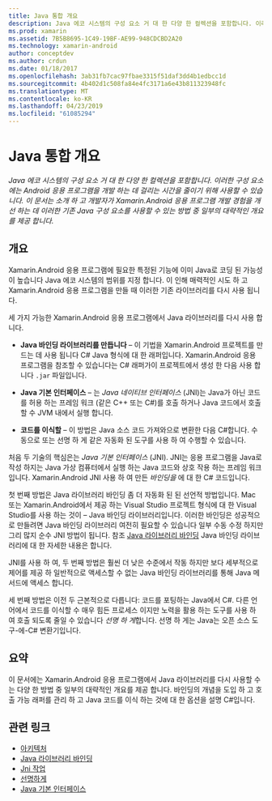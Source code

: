 ```yaml
---
title: Java 통합 개요
description: Java 에코 시스템의 구성 요소 거 대 한 다양 한 컬렉션을 포함합니다. 이러한 구성 요소에는 Android 응용 프로그램을 개발 하는 데 걸리는 시간을 줄이기 위해 사용할 수 있습니다. 이 문서는 소개 하 고 개발자가 Xamarin.Android 응용 프로그램 개발 경험을 개선 하는 데 이러한 기존 Java 구성 요소를 사용할 수 있는 방법 중 일부의 대략적인 개요를 제공 합니다.
ms.prod: xamarin
ms.assetid: 7B5B8695-1C49-19BF-AE99-948CDCBD2A20
ms.technology: xamarin-android
author: conceptdev
ms.author: crdun
ms.date: 01/18/2017
ms.openlocfilehash: 3ab31fb7cac97fbae3315f51daf3dd4b1edbcc1d
ms.sourcegitcommit: 4b402d1c508fa84e4fc3171a6e43b811323948fc
ms.translationtype: MT
ms.contentlocale: ko-KR
ms.lasthandoff: 04/23/2019
ms.locfileid: "61085294"
---
```

# <a name="java-integration-overview"></a>Java 통합 개요

_Java 에코 시스템의 구성 요소 거 대 한 다양 한 컬렉션을 포함합니다. 이러한 구성 요소에는 Android 응용 프로그램을 개발 하는 데 걸리는 시간을 줄이기 위해 사용할 수 있습니다. 이 문서는 소개 하 고 개발자가 Xamarin.Android 응용 프로그램 개발 경험을 개선 하는 데 이러한 기존 Java 구성 요소를 사용할 수 있는 방법 중 일부의 대략적인 개요를 제공 합니다._


## <a name="overview"></a>개요

Xamarin.Android 응용 프로그램에 필요한 특정된 기능에 이미 Java로 코딩 된 가능성이 높습니다 Java 에코 시스템의 범위를 지정 합니다. 이 인해 매력적인 시도 하 고 Xamarin.Android 응용 프로그램을 만들 때 이러한 기존 라이브러리를 다시 사용 됩니다. 

세 가지 가능한 Xamarin.Android 응용 프로그램에서 Java 라이브러리를 다시 사용 합니다. 

-   **Java 바인딩 라이브러리를 만듭니다** &ndash; 이 기법을 Xamarin.Android 프로젝트를 만드는 데 사용 됩니다 C# Java 형식에 대 한 래퍼입니다. Xamarin.Android 응용 프로그램을 참조할 수 있습니다는 C# 래퍼가이 프로젝트에서 생성 한 다음 사용 합니다 `.jar` 파일입니다. 

-   **Java 기본 인터페이스** &ndash; 는 *Java 네이티브* *인터페이스* (JNI)는 Java가 아닌 코드를 허용 하는 프레임 워크 (같은 C++ 또는 C#)를 호출 하거나 Java 코드에서 호출할 수 JVM 내에서 실행 합니다. 

-   **코드를 이식할** &ndash; 이 방법은 Java 소스 코드 가져와으로 변환한 다음 C#합니다. 수동으로 또는 선명 하 게 같은 자동화 된 도구를 사용 하 여 수행할 수 있습니다. 

처음 두 기술의 핵심은는 *Java 기본 인터페이스* (JNI). JNI는 응용 프로그램을 Java로 작성 하지는 Java 가상 컴퓨터에서 실행 하는 Java 코드와 상호 작용 하는 프레임 워크입니다. Xamarin.Android JNI 사용 하 여 만든 *바인딩을* 에 대 한 C# 코드입니다. 

첫 번째 방법은 Java 라이브러리 바인딩 좀 더 자동화 된 된 선언적 방법입니다. Mac 또는 Xamarin.Android에서 제공 하는 Visual Studio 프로젝트 형식에 대 한 Visual Studio를 사용 하는 것이 &ndash; Java 바인딩 라이브러리입니다. 이러한 바인딩은 성공적으로 만들려면 Java 바인딩 라이브러리 여전히 필요할 수 있습니다 일부 수동 수정 하지만 그리 많지 순수 JNI 방법이 됩니다. 참조 [Java 라이브러리 바인딩](~/android/platform/binding-java-library/index.md) Java 바인딩 라이브러리에 대 한 자세한 내용은 합니다. 

JNI를 사용 하 여, 두 번째 방법은 훨씬 더 낮은 수준에서 작동 하지만 보다 세부적으로 제어를 제공 하 일반적으로 액세스할 수 없는 Java 바인딩 라이브러리를 통해 Java 메서드에 액세스 합니다. 

세 번째 방법은 이전 두 근본적으로 다릅니다: 코드를 포팅하는 Java에서 C#. 다른 언어에서 코드를 이식할 수 매우 힘든 프로세스 이지만 노력을 활용 하는 도구를 사용 하 여 호출 되도록 줄일 수 있습니다 *선명 하 게*합니다. 선명 하 게는 Java는 오픈 소스 도구-에-C# 변환기입니다. 



## <a name="summary"></a>요약

이 문서에는 Xamarin.Android 응용 프로그램에서 Java 라이브러리를 다시 사용할 수는 다양 한 방법 중 일부의 대략적인 개요를 제공 합니다. 바인딩의 개념을 도입 하 고 호출 가능 래퍼를 관리 하 고 Java 코드를 이식 하는 것에 대 한 옵션을 설명 C#입니다. 


## <a name="related-links"></a>관련 링크

- [아키텍처](~/android/internals/architecture.md)
- [Java 라이브러리 바인딩](~/android/platform/binding-java-library/index.md)
- [Jni 작업](~/android/platform/java-integration/working-with-jni.md)
- [선명하게](https://github.com/slluis/sharpen)
- [Java 기본 인터페이스](http://docs.oracle.com/javase/7/docs/technotes~/jni/index.html)
